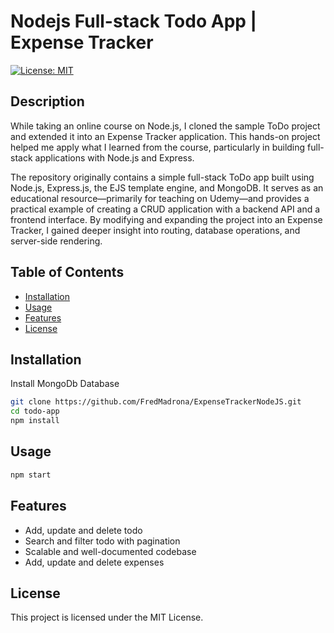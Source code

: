 # Nodejs Full-stack Todo App | Expense Tracker

[![License: MIT](https://img.shields.io/badge/License-MIT-yellow.svg)](https://opensource.org/licenses/MIT)

## Description

While taking an online course on Node.js, I cloned the sample ToDo project and extended it into an Expense Tracker application. This hands-on project helped me apply what I learned from the course, particularly in building full-stack applications with Node.js and Express.

The repository originally contains a simple full-stack ToDo app built using Node.js, Express.js, the EJS template engine, and MongoDB. It serves as an educational resource—primarily for teaching on Udemy—and provides a practical example of creating a CRUD application with a backend API and a frontend interface. By modifying and expanding the project into an Expense Tracker, I gained deeper insight into routing, database operations, and server-side rendering.

## Table of Contents

- [Installation](#installation)
- [Usage](#usage)
- [Features](#features)
- [License](#license)

## Installation

Install MongoDb Database

```bash
git clone https://github.com/FredMadrona/ExpenseTrackerNodeJS.git
cd todo-app
npm install
```

## Usage

```bash
npm start
```

## Features

- Add, update and delete todo
- Search and filter todo with pagination
- Scalable and well-documented codebase
- Add, update and delete expenses
  


## License

This project is licensed under the MIT License.
